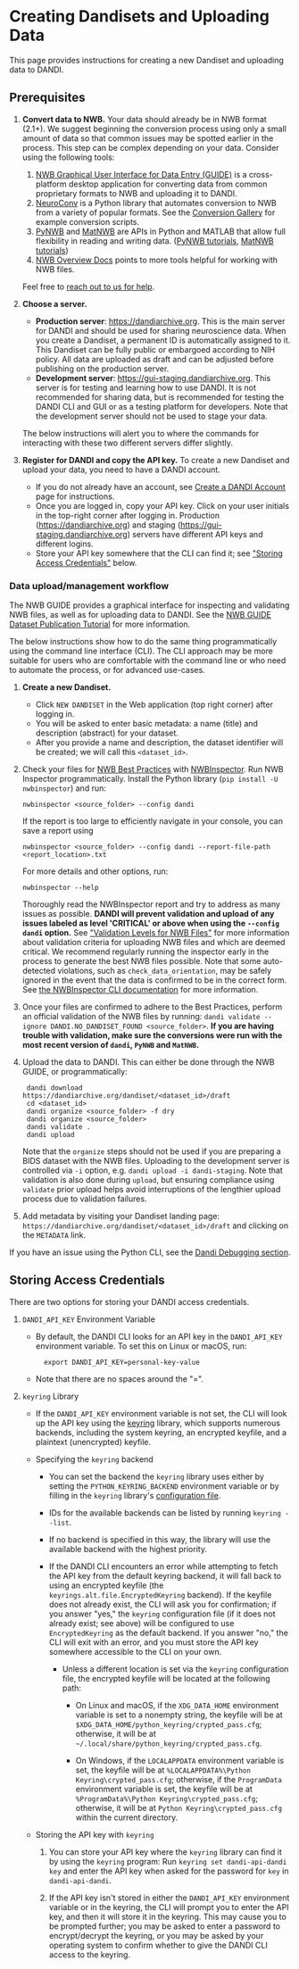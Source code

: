 # Creating Dandisets and Uploading Data

This page provides instructions for creating a new Dandiset and uploading data to DANDI.

## **Prerequisites**
1. **Convert data to NWB.** Your data should already be in NWB format (2.1+). We suggest beginning the conversion process using only a small amount of data so that common issues may be spotted earlier in the process.
  This step can be complex depending on your data. Consider using the following tools:
   1. [NWB Graphical User Interface for Data Entry (GUIDE)](https://nwb-guide.readthedocs.io/en/stable/) is a cross-platform desktop application for converting data from common proprietary formats to NWB and uploading it to DANDI.
   2. [NeuroConv](https://neuroconv.readthedocs.io/) is a Python library that automates  conversion to NWB from a variety of popular formats. See the [Conversion Gallery](https://neuroconv.readthedocs.io/en/main/conversion_examples_gallery/index.html) for example conversion scripts.
   3. [PyNWB](https://pynwb.readthedocs.io/en/stable/) and [MatNWB](https://github.com/NeurodataWithoutBorders/matnwb) are APIs in Python and MATLAB that allow full flexibility in reading and writing data. ([PyNWB tutorials](https://pynwb.readthedocs.io/en/stable/tutorials/index.html), [MatNWB tutorials](https://github.com/NeurodataWithoutBorders/matnwb?tab=readme-ov-file#tutorials))
   4. [NWB Overview Docs](https://nwb-overview.readthedocs.io) points to more tools helpful for working with NWB files.

   Feel free to [reach out to us for help](https://github.com/dandi/helpdesk/discussions).

1. **Choose a server.**
    - **Production server**: https://dandiarchive.org. This is the main server for DANDI and should be used for sharing neuroscience data.
      When you create a Dandiset, a permanent ID is automatically assigned to it.
      This Dandiset can be fully public or embargoed according to NIH policy.
      All data are uploaded as draft and can be adjusted before publishing on the production server.
    - **Development server**: https://gui-staging.dandiarchive.org. This server is for testing and learning how to use DANDI.
      It is not recommended for sharing data, but is recommended for testing the DANDI CLI and GUI or as a testing platform for developers.
      Note that the development server should not be used to stage your data.
   
   The below instructions will alert you to where the commands for interacting with these two different servers differ slightly. 
1. **Register for DANDI and copy the API key.** To create a new Dandiset and upload your data, you need to have a DANDI account.
   * If you do not already have an account, see [Create a DANDI Account](./16_account.md) page for instructions. 
   * Once you are logged in, copy your API key.
   Click on your user initials in the top-right corner after logging in.
   Production (https://dandiarchive.org) and staging (https://gui-staging.dandiarchive.org) servers have different API keys and different logins.
   * Store your API key somewhere that the CLI can find it; see ["Storing Access Credentials"](#storing-access-credentials) below.

### **Data upload/management workflow**

The NWB GUIDE provides a graphical interface for inspecting and validating NWB files, as well as for uploading data to
DANDI. See the [NWB GUIDE Dataset Publication Tutorial](https://nwb-guide.readthedocs.io/en/latest/tutorials/dataset_publication.html) for more information.

The below instructions show how to do the same thing programmatically using the command line interface (CLI).
The CLI approach may be more suitable for users who are comfortable with the command line or who need to automate the process, or for advanced use-cases.

1. **Create a new Dandiset.** 
   * Click `NEW DANDISET` in the Web application (top right corner) after logging in.
   * You will be asked to enter basic metadata: a name (title) and description (abstract) for your dataset. 
   * After you provide a name and description, the dataset identifier will be created; we will call this `<dataset_id>`.
1. Check your files for [NWB Best Practices](https://nwbinspector.readthedocs.io/en/dev/best_practices/best_practices_index.html) with [NWBInspector](https://nwbinspector.readthedocs.io/en/dev/user_guide/user_guide_index.html).
   Run NWB Inspector programmatically. Install the Python library  (`pip install -U nwbinspector`) and run:

       nwbinspector <source_folder> --config dandi
          
   If the report is too large to efficiently navigate in your console, you can save a report using

       nwbinspector <source_folder> --config dandi --report-file-path <report_location>.txt
          
   For more details and other options, run:
                
       nwbinspector --help

   Thoroughly read the NWBInspector report and try to address as many issues as possible.
   **DANDI will prevent validation and upload of any issues labeled as level 'CRITICAL' or above when using the `--config dandi` option.**
    See 
       ["Validation Levels for NWB Files"](./135_validation.md) for more information about validation criteria for 
       uploading NWB 
       files and which are deemed critical. We recommend regularly running the inspector early in the process to generate the best NWB files possible. Note that some auto-detected violations, such as `check_data_orientation`, may be safely ignored in the event 
       that the data is confirmed to be in the correct form. See [the NWBInspector CLI documentation](https://nwbinspector.readthedocs.io/en/dev/user_guide/using_the_command_line_interface.html) for more information.
1. Once your files are confirmed to adhere to the Best Practices, perform an official validation of the NWB files by running: `dandi validate --ignore DANDI.NO_DANDISET_FOUND <source_folder>`.
   **If you are having trouble with validation, make sure the conversions were run with the most recent version of `dandi`, `PyNWB` and `MatNWB`.**
1. Upload the data to DANDI. This can either be done through the NWB GUIDE, or programmatically:

        dandi download https://dandiarchive.org/dandiset/<dataset_id>/draft
        cd <dataset_id>
        dandi organize <source_folder> -f dry
        dandi organize <source_folder>
        dandi validate .
        dandi upload

   Note that the `organize` steps should not be used if you are preparing a BIDS dataset with the NWB files.
   Uploading to the development server is controlled via `-i` option, e.g.
   `dandi upload -i dandi-staging`.
   Note that validation is also done during `upload`, but ensuring compliance using `validate` prior upload helps avoid interruptions of the lengthier upload process due to validation failures.
1. Add metadata by visiting your Dandiset landing page:
   `https://dandiarchive.org/dandiset/<dataset_id>/draft` and clicking on the `METADATA` link.

If you have an issue using the Python CLI, see the [Dandi Debugging section](./15_debugging.md).

## Storing Access Credentials

There are two options for storing your DANDI access credentials.

1. `DANDI_API_KEY` Environment Variable

    - By default, the DANDI CLI looks for an API key in the `DANDI_API_KEY`
      environment variable.  To set this on Linux or macOS, run:

            export DANDI_API_KEY=personal-key-value

    - Note that there are no spaces around the "=".

2. `keyring` Library
    - If the `DANDI_API_KEY` environment variable is not set, the CLI will look up the API
        key using the [keyring](https://github.com/jaraco/keyring) library, which
        supports numerous backends, including the system keyring, an encrypted keyfile,
        and a plaintext (unencrypted) keyfile.

    - Specifying the `keyring` backend
        - You can set the backend the `keyring` library uses either by setting
          the `PYTHON_KEYRING_BACKEND` environment variable or by filling in
          the `keyring` library's [configuration
          file](https://github.com/jaraco/keyring#configuring).

        - IDs for the available backends can be listed by running `keyring
          --list`.

        - If no backend is specified in this way, the library will use the
          available backend with the highest priority.

        - If the DANDI CLI encounters an error while attempting to fetch the
          API key from the default keyring backend, it will fall back to using
          an encrypted keyfile (the `keyrings.alt.file.EncryptedKeyring`
          backend).  If the keyfile does not already exist, the CLI will ask
          you for confirmation; if you answer "yes," the `keyring`
          configuration file (if it does not already exist; see above) will be
          configured to use `EncryptedKeyring` as the default backend.  If you
          answer "no," the CLI will exit with an error, and you must store the
          API key somewhere accessible to the CLI on your own.

            - Unless a different location is set via the `keyring`
              configuration file, the encrypted keyfile will be located at the
              following path:

                - On Linux and macOS, if the `XDG_DATA_HOME` environment
                  variable is set to a nonempty string, the keyfile will be at
                  `$XDG_DATA_HOME/python_keyring/crypted_pass.cfg`; otherwise,
                  it will be at
                  `~/.local/share/python_keyring/crypted_pass.cfg`.

                - On Windows, if the `LOCALAPPDATA` environment variable is
                  set, the keyfile will be at `%LOCALAPPDATA%\Python
                  Keyring\crypted_pass.cfg`; otherwise, if the `ProgramData`
                  environment variable is set, the keyfile will be at
                  `%ProgramData%\Python Keyring\crypted_pass.cfg`; otherwise,
                  it will be at `Python Keyring\crypted_pass.cfg` within the
                  current directory.

    - Storing the API key with `keyring`
        1. You can store your API key where the `keyring` library can find it by using
          the `keyring` program: Run `keyring set dandi-api-dandi key` and enter the
          API key when asked for the password for `key` in `dandi-api-dandi`.

        2. If the API key isn't stored in either the `DANDI_API_KEY` environment variable
          or in the keyring, the CLI will prompt you to enter the API key, and then it
          will store it in the keyring.  This may cause you to be prompted further; you
          may be asked to enter a password to encrypt/decrypt the keyring, or you may be
          asked by your operating system to confirm whether to give the DANDI CLI access to the
          keyring.

